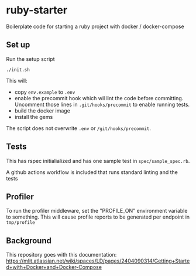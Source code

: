# ruby-starter

Boilerplate code for starting a ruby project with docker / docker-compose

## Set up

Run the setup script

```
./init.sh
```

This will:

* copy `env.example` to `.env`
* enable the precommit hook which wil lint the code before committing.  Uncomment
  those lines in `.git/hooks/precommit` to enable running tests.
* build the docker image
* install the gems

The script does not overwrite `.env` or `/git/hooks/precommit`.

## Tests

This has rspec initialialized and has one sample test in `spec/sample_spec.rb`.

A github actions workflow is included that runs standard linting and the tests

## Profiler

To run the profiler middleware, set the "PROFILE_ON" environment variable to something. This will cause profile reports to be generated per endpoint in `tmp/profile`

## Background

This repository goes with this documentation:
<https://mlit.atlassian.net/wiki/spaces/LD/pages/2404090314/Getting+Started+with+Docker+and+Docker-Compose>
